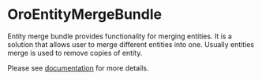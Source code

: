 OroEntityMergeBundle
====================

Entity merge bundle provides functionality for merging entities.
It is a solution that allows user to merge different entities into one.
Usually entities merge is used to remove copies of entity.

Please see [documentation](./Resources/doc/index.md) for more details.
